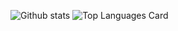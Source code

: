 <!--
**valeri-git/valeri-git** is a ✨ _special_ ✨ repository because its `README.md` (this file) appears on your GitHub profile.

Here are some ideas to get you started:

- 🔭 I’m currently working on ...
- 🌱 I’m currently learning ...
- 👯 I’m looking to collaborate on ...
- 🤔 I’m looking for help with ...
- 💬 Ask me about ...
- 📫 How to reach me: ...
- 😄 Pronouns: ...
- ⚡ Fun fact: ...
-->
![Github stats](https://github-readme-stats.vercel.app/api?username=valeri-git&theme=blueberry&show_icons=true&count_private=true)
![Top Languages Card](https://github-readme-stats.vercel.app/api/top-langs/?username=valeri-git&layout=compact&hide=javascript,html)
